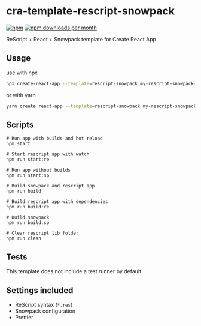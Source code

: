 # cra-template-rescript-snowpack

[![npm](https://img.shields.io/npm/v/cra-template-rescript-snowpack)](https://npm.im/cra-template-rescript-snowpack)
[![npm downloads per month](https://img.shields.io/npm/dm/cra-template-rescript-snowpack)](https://npm.im/cra-template-rescript-snowpack)

ReScript + React + Snowpack template for Create React App

## Usage

use with npx

```sh
npx create-react-app --template=rescript-snowpack my-rescript-snowpack-app
```

or with yarn

```sh
yarn create react-app --template=rescript-snowpack my-rescript-snowpack-app
```

## Scripts

```shell
# Run app with builds and hot reload
npm start

# Start rescript app with watch
npm run start:re

# Run app without builds
npm run start:sp

# Build snowpack and rescript app
npm run build

# Build rescript app with dependencies
npm run build:re

# Build snowpack
npm run build:sp

# Clear rescript lib folder 
npm run clean
```

## Tests
This template does not include a test runner by default.

## Settings included

- ReScript syntax (`*.res`)
- Snowpack configuration
- Prettier
